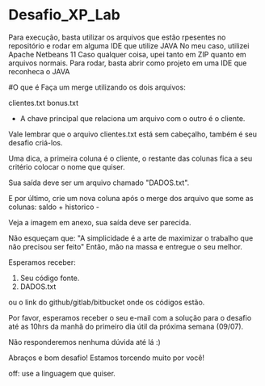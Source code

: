 # Desafio_XP_Lab
Para execução, basta utilizar os arquivos que estão rpesentes no repositório e rodar em alguma IDE que utilize JAVA
No meu caso, utilizei Apache Netbeans 11
Caso qualquer coisa, upei tanto em ZIP quanto em arquivos normais. 
Para rodar, basta abrir como projeto em uma IDE que reconheca o JAVA


#O que é 
Faça um merge utilizando os dois arquivos: 

clientes.txt
bonus.txt

 - A chave principal que relaciona um arquivo com o outro é o 
cliente.



Vale lembrar que o arquivo clientes.txt está sem cabeçalho,
 também é seu desafio criá-los.
 
Uma dica, a primeira coluna é o cliente, o restante das colunas 
fica a seu critério colocar o nome que quiser.



Sua saída deve ser um arquivo chamado "DADOS.txt".



E por último, crie um nova coluna após o merge dos arquivo que some as colunas: saldo + historico - 

Veja a imagem em anexo, 
sua saída deve ser parecida. 

Não esqueçam que: "A simplicidade é a arte de maximizar o trabalho que não precisou ser feito"
Então, mão na massa e entregue o seu melhor.

Esperamos receber:

1) Seu código fonte.
 2) DADOS.txt

ou o link do github/gitlab/bitbucket onde os códigos estão.


Por favor, esperamos receber o seu e-mail com a solução para o desafio até as 10hrs da manhã do primeiro dia útil da próxima semana (09/07).

Não responderemos nenhuma dúvida até lá :)




Abraços e bom desafio! Estamos torcendo muito por você!



off: use a linguagem que quiser.

